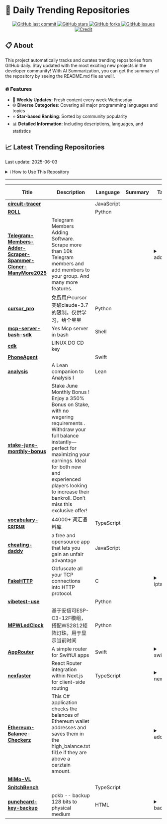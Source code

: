 # 🌟 Daily Trending Repositories

<div align="center">
<a href="https://github.com/marc-ko/daily-trending-repo/commits/main">
    <img src="https://img.shields.io/github/last-commit/marc-ko/daily-trending-repo" alt="GitHub last commit" />
</a>

<a href="https://github.com/marc-ko/daily-trending-repo/stargazers">
    <img src="https://img.shields.io/github/stars/marc-ko/daily-trending-repo" alt="GitHub stars" />
</a>
<a href="https://github.com/marc-ko/daily-trending-repo/network/members">
    <img src="https://img.shields.io/github/forks/marc-ko/daily-trending-repo" alt="GitHub forks" />
</a>
<a href="https://github.com/marc-ko/daily-trending-repo/issues">
    <img src="https://img.shields.io/github/issues/marc-ko/daily-trending-repo" alt="GitHub issues" />
</a>
<a alt="credit" href="https://github.com/zezhishao/DailyArXiv">
 <img src="https://img.shields.io/badge/credit%20-%20Idea%20From%20This%20Repo-blue" alt="Credit">
</a>
</div>

## 📋 About

This project automatically tracks and curates trending repositories from GitHub daily. Stay updated with the most exciting new projects in the developer community! With AI Summarization, you can get the summary of the repository by seeing the README.md file as well!.

### 🔥 Features

- 🔄 **Weekly Updates**: Fresh content every week Wednesday
- 🌐 **Diverse Categories**: Covering all major programming languages and topics
- ⭐ **Star-based Ranking**: Sorted by community popularity
- 📊 **Detailed Information**: Including descriptions, languages, and statistics

## 📈 Latest Trending Repositories

Last update: 2025-06-03

<details>
<summary>ℹ️ How to Use This Repository</summary>

1. **Star & Watch**: Click the 'Star' and 'Watch' buttons to receive weekly email notifications
2. **Browse**: Explore trending repositories organized by popularity
3. **Contribute**: Feel free to open issues or suggest improvements

</details>

---

| **Title** | **Description** | **Language** | **Summary** | **Tags** | **Stars Count** |
| --- | --- | --- | --- | --- | --- |
| **[circuit-tracer](https://github.com/safety-research/circuit-tracer)** |  | JavaScript |  |  | 1460 |
| **[ROLL](https://github.com/alibaba/ROLL)** |  | Python |  |  | 501 |
| **[Telegram-Members-Adder-Scraper-Spammer-Cloner-ManyMore2025](https://github.com/TeleAddingMarketing/Telegram-Members-Adder-Scraper-Spammer-Cloner-ManyMore2025)** | Telegram Members Adding Software. Scrape more than 10k Telegram members and add members to your group. And many more features. |  |  | <details><summary>adder...</summary><p>adder-telegram, python, tele-members, telegram-bot, telegram-bot-tools, telegram-channel, telegram-channel-scraper, telegram-channel-scrapper, telegram-clone, telegram-forwarder, telegram-group-member-adding, telegram-hack, telegram-member-adder2024, telegram-member-scraper-tool, telegram-message-forwarder, telegram-message-sender, telegram-report-ban-tool, telegram-tool, telegram-tool-2025, telegram-tool-free</p></details> | 416 |
| **[cursor_pro](https://github.com/Jskeaaa/cursor_pro)** | 免费用户cursor突破claude-3.7的限制。仅供学习，给个星星 | Python |  |  | 371 |
| **[mcp-server-bash-sdk](https://github.com/muthuishere/mcp-server-bash-sdk)** | Yes Mcp server in bash | Shell |  |  | 363 |
| **[cdk](https://github.com/linux-do/cdk)** | LINUX DO CD key |  |  |  | 351 |
| **[PhoneAgent](https://github.com/rounak/PhoneAgent)** |  | Swift |  |  | 317 |
| **[analysis](https://github.com/teorth/analysis)** | A Lean companion to Analysis I | Lean |  |  | 315 |
| **[stake-june-monthly-bonus](https://github.com/merlavik08/stake-june-monthly-bonus)** | Stake June Monthly Bonus ! Enjoy a 350% Bonus on Stake, with no wagering requirements . Withdraw your full balance instantly—perfect for maximizing your earnings. Ideal for both new and experienced players looking to increase their bankroll. Don’t miss this exclusive offer! |  |  |  | 274 |
| **[vocabulary-corpus](https://github.com/hubingkang/vocabulary-corpus)** | 44000+ 词汇语料库 | TypeScript |  |  | 274 |
| **[cheating-daddy](https://github.com/sohzm/cheating-daddy)** | a free and opensource app that lets you gain an unfair advantage | JavaScript |  |  | 224 |
| **[FakeHTTP](https://github.com/MikeWang000000/FakeHTTP)** | Obfuscate all your TCP connections into HTTP protocol. | C |  | <details><summary>iptab...</summary><p>iptables, netfilter-queue, nfqueue, obfuscation</p></details> | 214 |
| **[vibetest-use](https://github.com/browser-use/vibetest-use)** |  | Python |  |  | 198 |
| **[MPWLedClock](https://github.com/lybzzb/MPWLedClock)** | 基于安信可ESP-C3-12F模组，搭配WS2812矩阵灯珠，用于显示当前时间 | Python |  |  | 177 |
| **[AppRouter](https://github.com/Dimillian/AppRouter)** | A simple router for SwiftUI apps | Swift |  | <details><summary>swift...</summary><p>swift, swiftui</p></details> | 168 |
| **[nexfaster](https://github.com/rudrodip/nexfaster)** | React Router integration within Next.js for client-side routing | TypeScript |  | <details><summary>nextj...</summary><p>nextjs15, react-router, shadcn-ui</p></details> | 165 |
| **[Ethereum-Balance-Checkerz](https://github.com/AruzhanleyalessandroovDaQ682/Ethereum-Balance-Checkerz)** | This C# application checks the balances of Ethereum wallet addresses and saves them in the high_balance.txt fil1e if they are above a cerztain amount. |  |  | <details><summary>addre...</summary><p>address-checker, balance, balance-check, balance-checker, bitcoin-address-balances, blockchain, che, cker, crypto, crypto-bot, crypto-checker, cryptocurrency, eth-balance, ethereum, etherum-balance-checker, mnemonic-phrase, private-key, seed, wallet, web3</p></details> | 160 |
| **[MiMo-VL](https://github.com/XiaomiMiMo/MiMo-VL)** |  |  |  |  | 157 |
| **[SnitchBench](https://github.com/t3dotgg/SnitchBench)** |  | TypeScript |  |  | 156 |
| **[punchcard-key-backup](https://github.com/volution/punchcard-key-backup)** | pckb -- backup 128 bits to physical medium | HTML |  | <details><summary>backu...</summary><p>backup, cryptography</p></details> | 152 |

